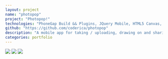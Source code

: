 ```yaml
---
layout: project
name: "photopop"
project: "Photopop!"
technologies: "PhoneGap Build && Plugins, JQuery Mobile, HTML5 Canvas, ES6 / CSS3"
github: "https://github.com/coderica/photopop"
description: "A mobile app for taking / uploading, drawing on and sharing photos."
categories: portfolio
---
```

<img src="{{ site.url }}images/photopop4.jpg" />
<img src="{{ site.url }}images/photopop2.jpg" />
<img src="{{ site.url }}images/photopop3.jpg" />